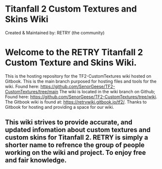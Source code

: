 # Titanfall 2 Custom Textures and Skins Wiki
Created & Maintained by: RETRY (the community)

# Welcome to the RETRY Titanfall 2 Custom Texture and Skins Wiki.

This is the hosting repository for the TF2-CustomTextures wiki hosted on Gitbook.
This is the main branch purposed for hosting files and tools for the wiki. Found here: https://github.com/SenorGeese/TF2-CustomTextures/tree/main
The wiki is located in the wiki branch on Github; Found here: https://github.com/SenorGeese/TF2-CustomTextures/tree/wiki.
The Gitbook wiki is found at: https://retrywiki.gitbook.io/tf2/. 
Thanks to Gitbook for hosting and providing a space for our wiki.

## This wiki strives to provide accurate, and updated infomation about custom textures and custom skins for Titanfall 2. RETRY is simply a shorter name to refrence the group of people working on the wiki and project. To enjoy free and fair knowledge.
